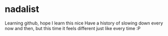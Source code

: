 # nadalist
Learning github, hope I learn this nice
Have a history of slowing down every now and then, but this time it feels different
just like every time :P
